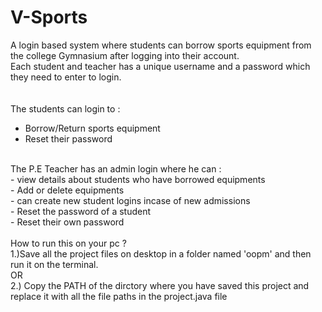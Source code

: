 # V-Sports
A login based system where students can borrow sports equipment from the college Gymnasium after logging into their account.<br />
Each student and teacher has a unique username and a password which they need to enter to login.   <br /><br />
<br />
The students can login to : <br />
- Borrow/Return sports equipment <br />
- Reset their password  <br />
<br />
The P.E Teacher has an admin login where he can  : <br />
- view details about students who have borrowed equipments <br /> 
- Add or delete equipments <br />
- can create new student logins incase of new admissions <br />
- Reset the password of a student  <br />
- Reset their own password<br />
<br />
How to run this on your pc ?
<br />
1.)Save all the project files on desktop in a folder named 'oopm' and then run it on the terminal.<br />
OR<br />
2.) Copy the PATH of the dirctory where you have saved this project and replace it with all the file paths in the project.java file <br />
